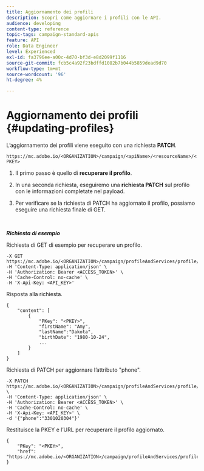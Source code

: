 ```yaml
---
title: Aggiornamento dei profili
description: Scopri come aggiornare i profili con le API.
audience: developing
content-type: reference
topic-tags: campaign-standard-apis
feature: API
role: Data Engineer
level: Experienced
exl-id: fa3796ee-a00c-4d70-bf3d-e8d2099f1116
source-git-commit: fcb5c4a92f23bdffd1082b7b044b5859dead9d70
workflow-type: tm+mt
source-wordcount: '96'
ht-degree: 4%

---
```


# Aggiornamento dei profili {#updating-profiles}

L’aggiornamento dei profili viene eseguito con una richiesta **PATCH**.

`https://mc.adobe.io/<ORGANIZATION>/campaign/<apiName>/<resourceName>/<PKEY>`

1. Il primo passo è quello di **recuperare il profilo**.

1. In una seconda richiesta, eseguiremo una **richiesta PATCH** sul profilo con le informazioni completate nel payload.

1. Per verificare se la richiesta di PATCH ha aggiornato il profilo, possiamo eseguire una richiesta finale di GET.

<br/>

***Richiesta di esempio***

Richiesta di GET di esempio per recuperare un profilo.

```
-X GET https://mc.adobe.io/<ORGANIZATION>/campaign/profileAndServices/profile/<PKEY>\
-H 'Content-Type: application/json' \
-H 'Authorization: Bearer <ACCESS_TOKEN>' \
-H 'Cache-Control: no-cache' \
-H 'X-Api-Key: <API_KEY>'
```

Risposta alla richiesta.

```
{
    "content": [
        {
            "PKey": "<PKEY>",
            "firstName": "Amy",
            "lastName":"Dakota",
            "birthDate": "1980-10-24",
            ...
        }
    ]
}
```

Richiesta di PATCH per aggiornare l’attributo &quot;phone&quot;.

```
-X PATCH https://mc.adobe.io/<ORGANIZATION>/campaign/profileAndServices/profile/<PKEY> \
-H 'Content-Type: application/json' \
-H 'Authorization: Bearer <ACCESS_TOKEN>' \
-H 'Cache-Control: no-cache' \
-H 'X-Api-Key: <API_KEY>' \
-d '{"phone":"3301020304"}'
```

Restituisce la PKEY e l’URL per recuperare il profilo aggiornato.

```
{
    "PKey": "<PKEY>",
    "href": "https://mc.adobe.io/<ORGANIZATION>/campaign/profileAndServices/profile/@2v1dr3ZKJveMDhAdh0MPnh9hNQQ93qb7AW6BNVVKknjwXvTZRBAgUqz1SNcB4ZndgjqOofx3BwBZYBftlmObISoM3rs"
}
```
